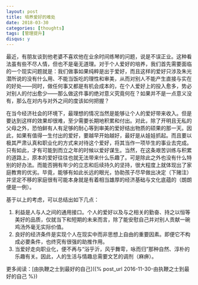 ```yaml
---
layout: post
title: 培养爱好的难处
date: 2018-03-30
categories: [thoughts]
tags: [管理提升]
disqus: y
---
```


最近，有朋友谈到他老婆不喜欢他在业余时间练琴的问题，说是不误正业。这种看法虽有些不尽人情，但也不是毫无道理。对于个人爱好的培养，我们首先需要面临的一个现实问题就是：我们做事如果纯粹是出于爱好，而且这样的爱好只涉及朱光潜所说的没有什么用、不能当饭吃的理性和审美，从而对别人不能产生直接与实在的好处——同时，做任何事又都是有机会成本的，在个人爱好上的投入愈多，势必对别人的付出愈少——那么做这件事的绝对意义究竟何在？如果并不是一点意义没有，那么在对内与对外之间的度该如何把握？

在当今经济社会的环境下，最理想的情况当然是能够让个人的爱好带来收入。但是要达到这样的效果却很难，至少需要长期地积累和付出。对此，除了开明且无私的父母之外，恐怕鲜有人有足够的耐心等到审美的爱好结出物质的硕果的那一天。因此，如果有值得一生付出的爱好，要越早开始越好，最好是从娃娃抓起。而且要以极其严肃认真和职业化的方式来对待这个爱好，将其当作一项毕生的事业去完成。只有如此，才有可能到而立之年的时候以爱好谋生。当然，在这条艰苦训练与积累的道路上，原本的爱好往往也就无法带来什么乐趣了。可是除此之外也没有什么特别的好办法。而能否拥有年少的立志和后续持久的坚持，很大程度上就体现出了家庭教育的优劣。毕竟，能够有如此长远的眼光，协助孩子尽早做出决定（下赌注）并坚定不移的家庭很有可能本身就是有着相当雄厚的经济基础与文化底蕴的（朗朗便是一例）。

基于以上的考虑，可以总结出如下几点：

1. 利益是人与人之间的通用接口。个人的爱好以及与之相关的勤奋、持之以恒等美好的品质，仅就当下和短期的未来而言，除了能安慰自己并对别人贡献一碗鸡汤外毫无实际价值。
2. 良好的经济条件是实现个人在现实中而非思想上自由的重要因素。即便它不构成必要条件，也终究有很强的助推作用。
3. 当爱好走向职业化，便不再与“浴乎沂，风乎舞雩，咏而归”那种自然、淳朴的乐趣有关。因此，人的生活与情趣总需要文艺的调剂（麻痹）。

更多阅读：[由执鞭之士到最好的自己]({% post_url 2016-11-30-由执鞭之士到最好的自己 %})
